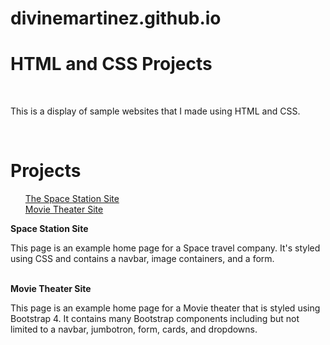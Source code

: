 # divinemartinez.github.io
<h1>HTML and CSS Projects</h1>
<br>
<p>This is a display of sample websites that I made using HTML and CSS.</p>
<br>
<h1>Projects</h1>
<ul>
<a href="./HTML-andCSS-Projects/Project/Index.html">The Space Station Site</a>
<br>
<a href="./bootstrap4_project/academy_cinemas.html">Movie Theater Site</a>
</ul>
<strong>Space Station Site</strong>
<br>
<p>This page is an example home page for a Space travel company. It's styled using CSS and contains a navbar, image containers, and a form.</p>
<br>
<strong>Movie Theater Site</strong>
<br>
<p>This page is an example home page for a Movie theater that is styled using Bootstrap 4. It contains many Bootstrap components including but not limited to a navbar, jumbotron, form, cards, and dropdowns.</p>
